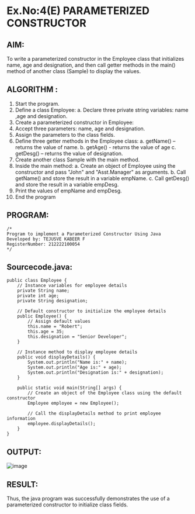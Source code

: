 # Ex.No:4(E)  PARAMETERIZED CONSTRUCTOR
## AIM:
To write a parameterized constructor in the Employee class that initializes name, age and designation, and then call getter methods in the main() method of another class (Sample) to display the values.

## ALGORITHM :

1.	Start the program.
2.	Define a class Employee:
    a.	  Declare three private string variables: name ,age and designation.
3.	Create a parameterized constructor in Employee:
4.	Accept three parameters: name, age and designation.
5.	Assign the parameters to the class fields.
6.	Define three getter methods in the Employee class:
     a.	getName() – returns the value of name.
  	 b. getAge() - returns the value of age
     c.	getDesg() – returns the value of designation.
8.	Create another class Sample with the main method.
9.	Inside the main method:
     a.	Create an object of Employee using the constructor and pass "John" and "Asst.Manager" as arguments.
     b.	Call getName() and store the result in a variable empName.
     c.	Call getDesg() and store the result in a variable empDesg.
10.	Print the values of empName and empDesg.
11.	End the program

## PROGRAM:
 ```
/*
Program to implement a Parameterized Constructor Using Java
Developed by: TEJUSVE KABEER F
RegisterNumber: 212222100054
*/
```

## Sourcecode.java:
```
public class Employee {
    // Instance variables for employee details
    private String name;
    private int age;
    private String designation;

    // Default constructor to initialize the employee details
    public Employee() {
        // Assign default values
        this.name = "Robert";
        this.age = 35;
        this.designation = "Senior Developer";
    }

    // Instance method to display employee details
    public void displayDetails() {
        System.out.println("Name is:" + name);
        System.out.println("Age is:" + age);
        System.out.println("Designation is:" + designation);
    }

    public static void main(String[] args) {
        // Create an object of the Employee class using the default constructor
        Employee employee = new Employee();

        // Call the displayDetails method to print employee information
        employee.displayDetails();
    }
}
```

## OUTPUT:

![image](https://github.com/user-attachments/assets/2095eda4-14fe-4297-8b96-d87ce4e6cde1)

## RESULT:
Thus, the  java program was successfully demonstrates the use of a parameterized constructor to initialize class fields.

 

